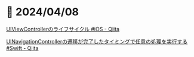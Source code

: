 # 📝 2024/04/08

[UIViewControllerのライフサイクル #iOS - Qiita](https://qiita.com/motokiee/items/0ca628b4cc74c8c5599d)


[UINavigationControllerの遷移が完了したタイミングで任意の処理を実行する #Swift - Qiita](https://qiita.com/kazuhiro4949/items/c15536f466e04177ec90)

